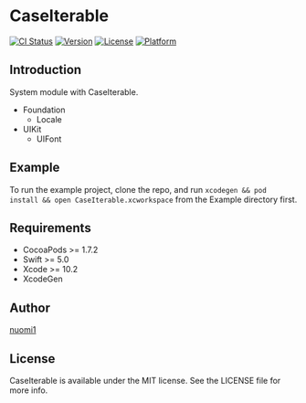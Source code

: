 # CaseIterable

[![CI Status](https://img.shields.io/travis/nuomi1/CaseIterable.svg?style=flat)](https://travis-ci.org/nuomi1/CaseIterable)
[![Version](https://img.shields.io/cocoapods/v/CaseIterable.svg?style=flat)](https://cocoapods.org/pods/CaseIterable)
[![License](https://img.shields.io/cocoapods/l/CaseIterable.svg?style=flat)](https://cocoapods.org/pods/CaseIterable)
[![Platform](https://img.shields.io/cocoapods/p/CaseIterable.svg?style=flat)](https://cocoapods.org/pods/CaseIterable)

## Introduction

System module with CaseIterable.

- Foundation
  - Locale
- UIKit
  - UIFont

## Example

To run the example project, clone the repo, and run `xcodegen && pod install && open CaseIterable.xcworkspace` from the Example directory first.

## Requirements

- CocoaPods >= 1.7.2
- Swift >= 5.0
- Xcode >= 10.2
- XcodeGen

## Author

[nuomi1](mailto:nuomi1@qq.com)

## License

CaseIterable is available under the MIT license. See the LICENSE file for more info.
